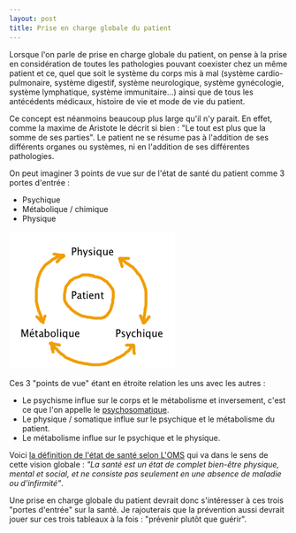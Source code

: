 ```yaml
---
layout: post
title: Prise en charge globale du patient
---
```


Lorsque l'on parle de prise en charge globale du patient, on pense à la prise en considération de toutes les pathologies
pouvant coexister chez un même patient et ce, quel que soit le système du corps mis à mal
(système cardio-pulmonaire, système digestif, système neurologique, système gynécologie, système lymphatique, système immunitaire...)
ainsi que de tous les antécédents médicaux, histoire de vie et mode de vie du patient.

Ce concept est néanmoins beaucoup plus large qu'il n'y parait.
En effet, comme la maxime de Aristote le décrit si bien : "Le tout est plus que la somme de ses parties".
Le patient ne se résume pas à l'addition de ses différents organes ou systèmes, ni en l'addition de ses différentes pathologies.

On peut imaginer 3 points de vue sur de l'état de santé du patient comme 3 portes d'entrée :

- Psychique
- Métabolique / chimique
- Physique

![Patient](/assets/2014-01-27/Patient.png)

Ces 3 "points de vue" étant en étroite relation les uns avec les autres :

- Le psychisme influe sur le corps et le métabolisme et inversement, c'est ce que l'on appelle le [psychosomatique](https://fr.wikipedia.org/wiki/Psychosomatique_psychanalytique).
- Le physique / somatique influe sur le psychique et le métabolisme du patient.
- Le métabolisme influe sur le psychique et le physique.

Voici [la définition de l'état de santé selon L'OMS](http://www.who.int/suggestions/faq/fr/) qui va dans le sens de cette vision globale :
_"La santé est un état de complet bien-être physique, mental et social, et ne consiste pas seulement en une absence de maladie ou d'infirmité"_.

Une prise en charge globale du patient devrait donc s'intéresser à ces trois "portes d'entrée" sur la santé.
Je rajouterais que la prévention aussi devrait jouer sur ces trois tableaux à la fois : "prévenir plutôt que guérir".
